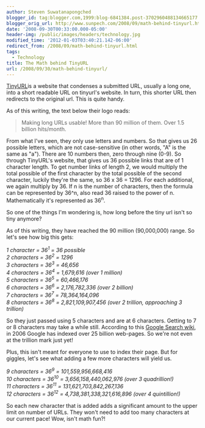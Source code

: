 ```yaml
---
author: Steven Suwatanapongched
blogger_id: tag:blogger.com,1999:blog-6841384.post-3702960488134665177
blogger_orig_url: http://www.sunpech.com/2008/09/math-behind-tinyurl.html
date: '2008-09-30T00:33:00.000-05:00'
header-img: /public/images/headers/technology.jpg
modified_time: '2012-01-03T03:40:21.142-06:00'
redirect_from: /2008/09/math-behind-tinyurl.html
tags:
  - Technology
title: The Math behind TinyURL
url: /2008/09/30/math-behind-tinyurl/
---
```



<a href="http://www.tinyurl.com" target="_self">TinyURL</a>is a website that condenses a submitted URL, usually a long one, into a short readable URL on tinyurl's website. In turn, this shorter URL then redirects to the original url.  This is quite handy.

As of this writing, the text below their logo reads:

<blockquote>Making long URLs usable! More than 90 million of them. Over 1.5 billion hits/month.</blockquote>

From what I've seen, they only use letters and numbers.  So that gives us 26 possible letters, which are not case-sensitive (in other words, "A" is the same as "a").  There are 10 numbers then, zero through nine (0-9).  So through TinyURL's website, that gives us 36 possible links that are of 1 character length.  To get number links of length 2, we would multiply the total possible of the first character by the total possible of the second character, luckily they're the same, so 36 x 36 = 1296.  For each additional, we again multiply by 36.  If n is the number of characters, then the formula can be represented by 36^n, also read 36 raised to the power of n.  Mathematically it's represented as 36<sup>n</sup>.

So one of the things I'm wondering is, how long before the tiny url isn't so tiny anymore?  

As of this writing, they have reached the 90 million (90,000,000) range.  So let's see how big this gets:

<em>1 character = 36<sup>1</sup> = 36 possible</em><br /><em>2 characters = 36<sup>2</sup> = 1296</em><br /><em>3 characters = 36<sup>3</sup> = 46,656</em><br /><em>4 characters = 36<sup>4</sup> = 1,679,616 (over 1 million)</em><br /><em>5 characters = 36<sup>5</sup> = 60,466,176</em><br /><em>6 characters = 36<sup>6</sup> = 2,176,782,336 (over 2 billion)</em><br /><em>7 characters = 36<sup>7</sup> = 78,364,164,096</em><br /><em>8 characters = 36<sup>8</sup> = 2,821,109,907,456 (over 2 trillion, approaching 3 trillion)</em>

So they just passed using 5 characters and are at 6 characters.  Getting to 7 or 8 characters may take a while still.  According to this <a href="http://en.wikipedia.org/wiki/Google_search">Google Search wiki</a>, in 2006 Google has indexed over 25 billion web-pages.  So we're not even at the trillion mark just yet!

Plus, this isn't meant for everyone to use to index their page.  But for giggles, let's see what adding a few more characters will yield us.

<em>9 characters = 36<sup>9</sup> = 101,559,956,668,416</em><br /><em>10 characters = 36<sup>10</sup> = 3,656,158,440,062,976 (over 3 quadrillion!)</em><br /><em>11 characters = 36<sup>11</sup> = 131,621,703,842,267,136</em><br /><em>12 characters = 36<sup>12</sup> = 4,738,381,338,321,616,896 (over 4 quintillion!)</em>

So each new character that is added adds a significant amount to the upper limit on number of URLs.  They won't need to add too many characters at our current pace!  Wow, isn't math fun?!